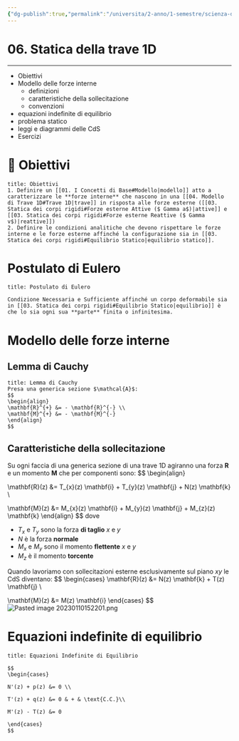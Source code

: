 ```yaml
---
{"dg-publish":true,"permalink":"/universita/2-anno/1-semestre/scienza-delle-costruzioni/appunti/06-statica-della-trave-1-d/"}
---
```


# 06. Statica della trave 1D
___

- Obiettivi
- Modello delle forze interne
	- definizioni
	- caratteristiche della sollecitazione
	- convenzioni
- equazioni indefinite di equilibrio
- problema statico
- leggi e diagrammi delle CdS
- Esercizi

# 🎯 Obiettivi
```ad-note
title: Obiettivi
1. Definire un [[01. I Concetti di Base#Modello|modello]] atto a caratterizzare le **forze interne** che nascono in una [[04. Modello di Trave 1D#Trave 1D|trave]] in risposta alle forze esterne ([[03. Statica dei corpi rigidi#Forze esterne Attive ($ Gamma a$)|attive]] e [[03. Statica dei corpi rigidi#Forze esterne Reattive ($ Gamma v$)|reattive]])
2. Definire le condizioni analitiche che devono rispettare le forze interne e le forze esterne affinché la configurazione sia in [[03. Statica dei corpi rigidi#Equilibrio Statico|equilibrio statico]].

```

# Postulato di Eulero
```ad-Teo
title: Postulato di Eulero

Condizione Necessaria e Sufficiente affinché un corpo deformabile sia in [[03. Statica dei corpi rigidi#Equilibrio Statico|equilibrio]] è che lo sia ogni sua **parte** finita o infinitesima. 
```

# Modello delle forze interne
## Lemma di Cauchy
```ad-Teo
title: Lemma di Cauchy
Presa una generica sezione $\mathcal{A}$:
$$
\begin{align}
\mathbf{R}^{+} &= - \mathbf{R}^{-} \\
\mathbf{M}^{+} &= - \mathbf{M}^{-}
\end{align}
$$

```

## Caratteristiche della sollecitazione
Su ogni faccia di una generica sezione di una trave 1D agiranno una forza $\mathbf{R}$ e un momento $\mathbf{M}$ che per componenti sono:
$$
\begin{align}

\mathbf{R}(z) &= T_{x}(z) \mathbf{i} + T_{y}(z) \mathbf{j} + N(z) \mathbf{k} \\

\mathbf{M}(z) &= M_{x}(z) \mathbf{i} + M_{y}(z) \mathbf{j} + M_{z}(z) \mathbf{k}
\end{align}
$$
dove 

- $T_{x}$ e $T_{y}$ sono la forza **di taglio** $x$ e $y$ 
- $N$ è la forza **normale**
- $M_{x}$ e $M_{y}$ sono il momento **flettente** $x$ e $y$
- $M_{z}$ è il momento **torcente**

Quando lavoriamo con sollecitazioni esterne esclusivamente sul piano $xy$ le CdS diventano:
$$
\begin{cases}
\mathbf{R}(z) &= N(z) \mathbf{k} + T(z) \mathbf{j}  \\

\mathbf{M}(z) &= M(z) \mathbf{i}
\end{cases}
$$
![Pasted image 20230110152201.png](/img/user/Universit%C3%A0/2%C2%B0%20anno/1%C2%B0%20Semestre/Scienza%20delle%20costruzioni/Appunti/allegati/Pasted%20image%2020230110152201.png)



# Equazioni indefinite di equilibrio

```ad-Teo
title: Equazioni Indefinite di Equilibrio

$$
\begin{cases}

N'(z) + p(z) &= 0 \\

T'(z) + q(z) &= 0 & + & \text{C.C.}\\

M'(z) - T(z) &= 0

\end{cases}
$$

```




